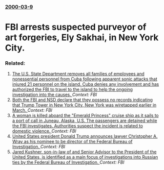 ### [2000-03-9](/news/2000/03/9/index.md)

#  FBI arrests suspected purveyor of art forgeries, Ely Sakhai, in New York City.




### Related:

1. [The U.S. State Department removes all families of employees and nonessential personnel from Cuba following apparent sonic attacks that injured 21 personnel on the island. Cuba denies any involvement and has authorized the FBI to travel to the island to help the ongoing investigation into the causes. ](/news/2017/09/29/the-u-s-state-department-removes-all-families-of-employees-and-nonessential-personnel-from-cuba-following-apparent-sonic-attacks-that-injur.md) _Context: FBI_
2. [Both the FBI and NSD declare that they possess no records indicating that Trump Tower in New York City, New York was wiretapped earlier in March. ](/news/2017/09/2/both-the-fbi-and-nsd-declare-that-they-possess-no-records-indicating-that-trump-tower-in-new-york-city-new-york-was-wiretapped-earlier-in-m.md) _Context: FBI_
3. [A woman is killed aboard the "Emerald Princess" cruise ship as it sails to a port of call in Juneau, Alaska, U.S. The passengers are detained while the FBI investigates. Authorities suspect the incident is related to domestic violence. ](/news/2017/07/26/a-woman-is-killed-aboard-the-emerald-princess-cruise-ship-as-it-sails-to-a-port-of-call-in-juneau-alaska-u-s-the-passengers-are-detaine.md) _Context: FBI_
4. [United States president Donald Trump announces lawyer Christopher A. Wray as his nominee to be director of the Federal Bureau of Investigation. ](/news/2017/06/7/united-states-president-donald-trump-announces-lawyer-christopher-a-wray-as-his-nominee-to-be-director-of-the-federal-bureau-of-investigati.md) _Context: FBI_
5. [Jared Kushner, son-in-law of and Senior Advisor to the President of the United States, is identified as a main focus of investigations into Russian ties by the Federal Bureau of Investigation. ](/news/2017/05/25/jared-kushner-son-in-law-of-and-senior-advisor-to-the-president-of-the-united-states-is-identified-as-a-main-focus-of-investigations-into.md) _Context: FBI_

